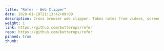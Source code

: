 ```yaml
---
title: "Refer - Web Clipper"
date: 2020-01-19T21:13:42+09:00
description: Cross browser web clipper. Takes notes from videos, screenshots and extract texts or images from supported web browsers.
weight: 1
link: https://github.com/butterops/refer
repo: https://github.com/butterops/refer
pinned: true
thumb: 
---
```

